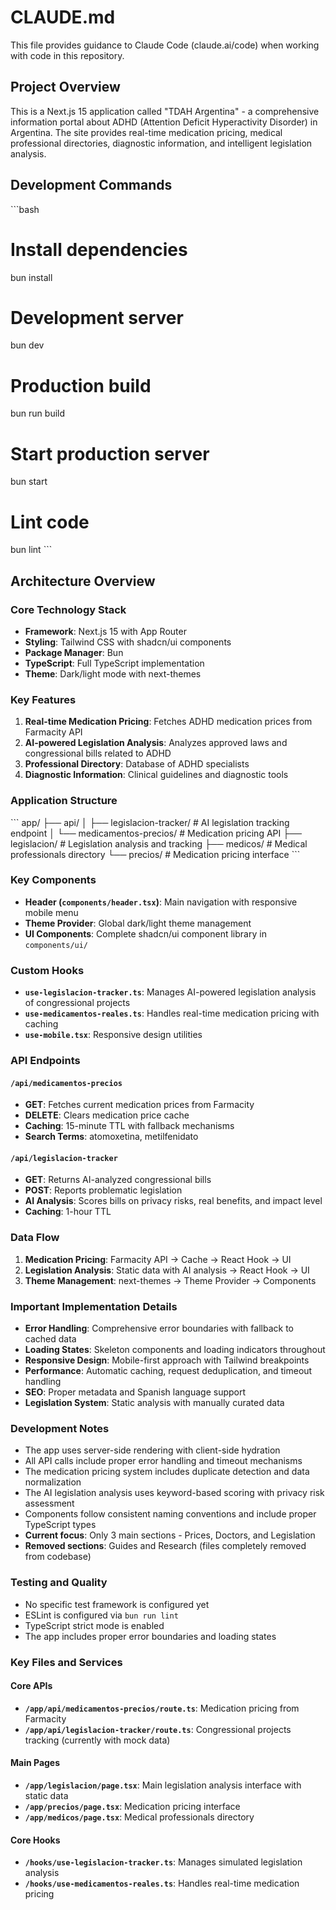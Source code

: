 # CLAUDE.md

This file provides guidance to Claude Code (claude.ai/code) when working with code in this repository.

## Project Overview

This is a Next.js 15 application called "TDAH Argentina" - a comprehensive information portal about ADHD (Attention Deficit Hyperactivity Disorder) in Argentina. The site provides real-time medication pricing, medical professional directories, diagnostic information, and intelligent legislation analysis.

## Development Commands

\`\`\`bash
# Install dependencies
bun install

# Development server
bun dev

# Production build
bun run build

# Start production server
bun start

# Lint code
bun lint
\`\`\`

## Architecture Overview

### Core Technology Stack

- **Framework**: Next.js 15 with App Router
- **Styling**: Tailwind CSS with shadcn/ui components
- **Package Manager**: Bun
- **TypeScript**: Full TypeScript implementation
- **Theme**: Dark/light mode with next-themes

### Key Features

1. **Real-time Medication Pricing**: Fetches ADHD medication prices from Farmacity API
2. **AI-powered Legislation Analysis**: Analyzes approved laws and congressional bills related to ADHD
3. **Professional Directory**: Database of ADHD specialists
4. **Diagnostic Information**: Clinical guidelines and diagnostic tools

### Application Structure

\`\`\`
app/
├── api/
│   ├── legislacion-tracker/   # AI legislation tracking endpoint
│   └── medicamentos-precios/  # Medication pricing API
├── legislacion/               # Legislation analysis and tracking
├── medicos/                   # Medical professionals directory
└── precios/                   # Medication pricing interface
\`\`\`

### Key Components

- **Header (`components/header.tsx`)**: Main navigation with responsive mobile menu
- **Theme Provider**: Global dark/light theme management
- **UI Components**: Complete shadcn/ui component library in `components/ui/`

### Custom Hooks

- **`use-legislacion-tracker.ts`**: Manages AI-powered legislation analysis of congressional projects
- **`use-medicamentos-reales.ts`**: Handles real-time medication pricing with caching
- **`use-mobile.tsx`**: Responsive design utilities

### API Endpoints

#### `/api/medicamentos-precios`

- **GET**: Fetches current medication prices from Farmacity
- **DELETE**: Clears medication price cache
- **Caching**: 15-minute TTL with fallback mechanisms
- **Search Terms**: atomoxetina, metilfenidato

#### `/api/legislacion-tracker`

- **GET**: Returns AI-analyzed congressional bills
- **POST**: Reports problematic legislation
- **AI Analysis**: Scores bills on privacy risks, real benefits, and impact level
- **Caching**: 1-hour TTL

### Data Flow

1. **Medication Pricing**: Farmacity API → Cache → React Hook → UI
2. **Legislation Analysis**: Static data with AI analysis → React Hook → UI
3. **Theme Management**: next-themes → Theme Provider → Components

### Important Implementation Details

- **Error Handling**: Comprehensive error boundaries with fallback to cached data
- **Loading States**: Skeleton components and loading indicators throughout
- **Responsive Design**: Mobile-first approach with Tailwind breakpoints
- **Performance**: Automatic caching, request deduplication, and timeout handling
- **SEO**: Proper metadata and Spanish language support
- **Legislation System**: Static analysis with manually curated data

### Development Notes

- The app uses server-side rendering with client-side hydration
- All API calls include proper error handling and timeout mechanisms
- The medication pricing system includes duplicate detection and data normalization
- The AI legislation analysis uses keyword-based scoring with privacy risk assessment
- Components follow consistent naming conventions and include proper TypeScript types
- **Current focus**: Only 3 main sections - Prices, Doctors, and Legislation
- **Removed sections**: Guides and Research (files completely removed from codebase)

### Testing and Quality

- No specific test framework is configured yet
- ESLint is configured via `bun run lint`
- TypeScript strict mode is enabled
- The app includes proper error boundaries and loading states

### Key Files and Services

#### Core APIs

- **`/app/api/medicamentos-precios/route.ts`**: Medication pricing from Farmacity
- **`/app/api/legislacion-tracker/route.ts`**: Congressional projects tracking (currently with mock data)

#### Main Pages

- **`/app/legislacion/page.tsx`**: Main legislation analysis interface with static data
- **`/app/precios/page.tsx`**: Medication pricing interface
- **`/app/medicos/page.tsx`**: Medical professionals directory

#### Core Hooks

- **`/hooks/use-legislacion-tracker.ts`**: Manages simulated legislation analysis
- **`/hooks/use-medicamentos-reales.ts`**: Handles real-time medication pricing
